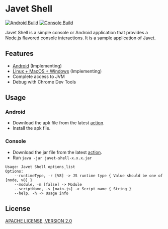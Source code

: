 # Javet Shell

[![Android Build](https://github.com/caoccao/JavetShell/actions/workflows/android_build.yml/badge.svg)](https://github.com/caoccao/JavetShell/actions/workflows/android_build.yml) [![Console Build](https://github.com/caoccao/JavetShell/actions/workflows/console_build.yml/badge.svg)](https://github.com/caoccao/JavetShell/actions/workflows/console_build.yml)

Javet Shell is a simple console or Android application that provides a Node.js flavored console interactions. It is a sample application of [Javet](https://github.com/caoccao/Javet).

## Features

- [Android](android) (Implementing)
- [Linux + MacOS + Windows](console) (Implementing)
- Complete access to JVM
- Debug with Chrome Dev Tools

## Usage

### Android

- Download the apk file from the latest [action](https://github.com/caoccao/JavetShell/actions/workflows/android_build.yml).
- Install the apk file.

### Console

- Download the jar file from the latest [action](https://github.com/caoccao/JavetShell/actions/workflows/console_build.yml).
- Run `java -jar javet-shell-x.x.x.jar`

```shell
Usage: Javet Shell options_list
Options:
    --runtimeType, -r [V8] -> JS runtime type { Value should be one of [node, v8] }
    --module, -m [false] -> Module
    --scriptName, -s [main.js] -> Script name { String }
    --help, -h -> Usage info
```

## License

[APACHE LICENSE, VERSION 2.0](https://github.com/caoccao/Javet/blob/main/LICENSE)
